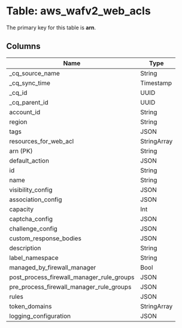 # Table: aws_wafv2_web_acls



The primary key for this table is **arn**.



## Columns
| Name          | Type          |
| ------------- | ------------- |
|_cq_source_name|String|
|_cq_sync_time|Timestamp|
|_cq_id|UUID|
|_cq_parent_id|UUID|
|account_id|String|
|region|String|
|tags|JSON|
|resources_for_web_acl|StringArray|
|arn (PK)|String|
|default_action|JSON|
|id|String|
|name|String|
|visibility_config|JSON|
|association_config|JSON|
|capacity|Int|
|captcha_config|JSON|
|challenge_config|JSON|
|custom_response_bodies|JSON|
|description|String|
|label_namespace|String|
|managed_by_firewall_manager|Bool|
|post_process_firewall_manager_rule_groups|JSON|
|pre_process_firewall_manager_rule_groups|JSON|
|rules|JSON|
|token_domains|StringArray|
|logging_configuration|JSON|